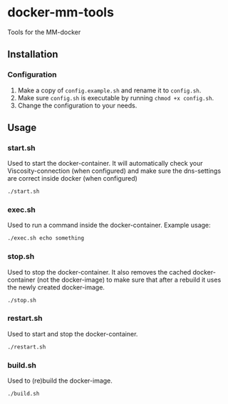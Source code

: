 # docker-mm-tools
Tools for the MM-docker

## Installation

### Configuration
1. Make a copy of ```config.example.sh``` and rename it to ```config.sh```.
2. Make sure ```config.sh``` is executable by running ```chmod +x config.sh```.
3. Change the configuration to your needs.

## Usage

### start.sh
Used to start the docker-container. It will automatically check your Viscosity-connection (when configured) and make sure the dns-settings are correct inside docker (when configured)
```bash
./start.sh
```

### exec.sh
Used to run a command inside the docker-container.
Example usage:
```bash
./exec.sh echo something
```

### stop.sh
Used to stop the docker-container. It also removes the cached docker-container (not the docker-image) to make sure that after a rebuild it uses the newly created docker-image.
```bash
./stop.sh
```

### restart.sh
Used to start and stop the docker-container.
```bash
./restart.sh
```

### build.sh
Used to (re)build the docker-image.
```bash
./build.sh
```